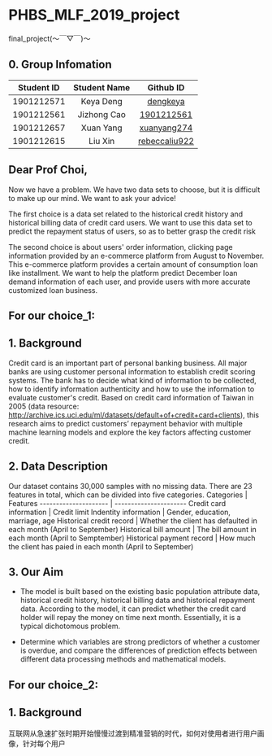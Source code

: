 
# PHBS_MLF_2019_project
final_project(～￣▽￣)～  
## 0. Group Infomation
Student ID  | Student Name |  Github ID 
 :-: | :-: | :-:
1901212571| Keya Deng| [dengkeya](https://github.com/dengkeya)
1901212561| Jizhong Cao| [1901212561](https://github.com/1901212561)
1901212657| Xuan Yang | [xuanyang274](https://github.com/xuanyang274)
1901212615| Liu Xin | [rebeccaliu922](https://github.com/rebeccaliu922)
## **Dear Prof Choi,** 

Now we have a problem. We have two data sets to choose, but it is difficult to make up our mind. We want to ask your advice!

The first choice is a data set related to the historical credit history and historical billing data of credit card users. We want to use this data set to predict the repayment status of users, so as to better grasp the credit risk

The second choice is about users' order information, clicking page information  provided by an e-commerce platform from August to November. This e-commerce platform provides a certain amount of consumption loan like installment. We want to help the platform predict December loan demand information of each user, and provide users with more accurate customized loan business.



## **For our choice_1**:

## 1. Background

Credit card is an important part of personal banking business. All major banks are using customer personal information to establish credit scoring systems. The bank has to decide what kind of information to be collected, how to identify information authenticity and how to use the information to evaluate customer's credit. Based on credit card information of Taiwan in 2005 (data resource: http://archive.ics.uci.edu/ml/datasets/default+of+credit+card+clients), this research aims to predict customers’ repayment behavior with multiple machine learning models and explore the key factors affecting customer credit. 
## 2. Data Description
Our dataset contains 30,000 samples with no missing data. There are 23 features in total, which can be divided into five categories.
Categories                |    Features
---------------------     | ----------------------
Credit card information   | Credit limit
Indentity information     | Gender, education, marriage, age
Historical credit record  | Whether the client has defaulted in each month (April to September)
Historical bill amount    | The bill amount in each month (April to Semptember)
Historical payment record | How much the client has paied in each month (April to September)
## 3. Our Aim
* The model is built based on the existing basic population attribute data, historical credit history, historical billing data and historical repayment data. According to the model, it can predict whether the credit card holder will repay the money on time next month. Essentially, it is a typical dichotomous problem.

* Determine which variables are strong predictors of whether a customer is overdue, and compare the differences of prediction effects between different data processing methods and mathematical models.

  

## **For our choice_2**:

## 1. Background

互联网从急速扩张时期开始慢慢过渡到精准营销的时代，如何对使用者进行用户画像，针对每个用户